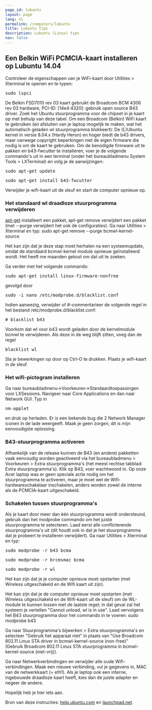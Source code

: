 ```yaml
---
page_id: lubuntu
layout: page
lang: nl
permalink: /computers/lubuntu
title: Lubuntu Tips
description: Lubuntu (Linux) tips
nav: false
---
```


<div class="card mx-auto mb-3 p-3" style="max-width: 90%;">

<h2>Een Belkin WiFi PCMCIA-kaart installeren op Lubuntu 14.04</h2>

Controleer de eigenschappen van je WiFi-kaart door Utilities > Xterminal te openen en te typen:
<pre>sudo lspci</pre>

De Belkin FSD7010 rev 03 kaart gebruikt de Broadcom BCM 4306 rev 03 hardware, PCI-ID: [14e4:4320]: gebruik open source B43 driver.
Zoek het Ubuntu stuurprogramma voor de chipset in je kaart op met behulp van deze tabel.
Om een Broadcom (Belkin) WiFi kaart te gebruiken (en afsluiten van je laptop mogelijk te maken, wat het automatisch geladen wl stuurprogramma blokkeert):
De (L)Ubuntu kernel in versie 8.04.x (Hardy Heron) en hoger biedt de b43 drivers, maar vanwege copyright beperkingen niet de eigen firmware die nodig is om de kaart te gebruiken. Om de benodigde firmware uit te pakken en b43-fwcutter te installeren, voer je de volgende commando's uit in een terminal (onder het bureaubladmenu System Tools > LXTerminal) en volg je de aanwijzingen:

<pre>sudo apt-get update</pre>
<pre>sudo apt-get install b43-fwcutter</pre>

Verwijder je wifi-kaart uit de sleuf en start de computer opnieuw op.

### Het standaard wl draadloze stuurprogramma verwijderen

[apt-get](https://help.ubuntu.com/community/AptGet/Howto) installeert een pakket, apt-get remove verwijdert een pakket (met --purge verwijdert het ook de configuraties). Ga naar Utilities > Xterminal en typ:
sudo apt-get remove --purge bcmwl-kernel-source

Het kan zijn dat je deze stap moet herhalen na een systeemupdate, omdat de standaard bcmwl-kernel module opnieuw geïnstalleerd wordt. Het heeft me maanden gekost om dat uit te zoeken.

Ga verder met het volgende commando:

<pre>sudo apt-get install linux-firmware-nonfree</pre>

gevolgd door

<pre>sudo -i nano /etc/modprobe.d/blacklist.conf</pre>

Indien aanwezig, verwijder of #-commentarieer de volgende regel in het bestand /etc/modprobe.d/blacklist.conf:
<pre># blacklist b43</pre>

Voorkom dat wl voor b43 wordt geladen door de kernelmodule bcmwl te verwijderen. Als deze in de weg blijft zitten, voeg dan de regel
<pre>blacklist wl</pre>

Sla je bewerkingen op door op Ctrl-O te drukken. Plaats je wifi-kaart in de sleuf.

### Het wifi-pictogram installeren

Ga naar bureaubladmenu->Voorkeuren->Standaardtoepassingen voor LXSessions. Navigeer naar Core Applications en dan naar Network GUI. Typ in

<pre>nm-applet</pre>

en druk op herladen.
Er is een bekende bug die 2 Network Manager iconen in de lade weergeeft. Maak je geen zorgen, dit is mijn eenvoudigste oplossing.

### B43-stuurprogramma activeren

Afhankelijk van de release kunnen de B43 (en andere) pakketten vaak eenvoudig worden geactiveerd via het bureaubladmenu > Voorkeuren > Extra stuurprogramma's (het meest rechtse tabblad: Extra stuurprogramma's).
Klik op B43, voer wachtwoord in.
Op onze Acer laptop was er geen speciale actie nodig om het stuurprogramma te activeren, maar je moet wel de
Wifi-hardwareschakelaar inschakelen, anders worden zowel de interne als de PCMCIA-kaart uitgeschakeld.

### Schakelen tussen stuurprogramma's

Als je kaart door meer dan één stuurprogramma wordt ondersteund, gebruik dan het modprobe commando om het juiste stuurprogramma te
selecteren. Laad eerst alle conflicterende stuurprogramma's uit (dit houdt ook in dat je het stuurprogramma dat je probeert
te installeren verwijdert). Ga naar Utilities > Xterminal en typ:
<pre>sudo modprobe -r b43 bcma</pre>
<pre>sudo modprobe -r brcmsmac bcma</pre>
<pre>sudo modprobe -r wl</pre>

Het kan zijn dat je je computer opnieuw moet opstarten (met Wireless uitgeschakeld en de Wifi kaart uit zijn).

Het kan zijn dat je de computer opnieuw moet opstarten (met Wireless uitgeschakeld en de Wifi-kaart uit de sleuf) om de WL-module te kunnen lossen met de laatste regel; in dat geval zal het systeem je vertellen "Cannot unload, wl is in use".
Laad vervolgens het B43 stuurprogramma door het commando in te voeren:
sudo modprobe b43

Ga naar Stuurprogramma's bijwerken > Extra stuurprogramma's en selecteer "Gebruik het apparaat niet" in plaats van
"Use Broadcom 802.11 Linux STA driver in bcmwl-kernel-source (non-free)"
(Gebruik Broadcom 802.11 Linux STA stuurprogramma in bcmwl-kernel-source (niet-vrij)).

Ga naar Netwerkverbindingen en verwijder alle oude Wifi-verbindingen.
Maak een nieuwe verbinding, vul je gegevens in, MAC van de netwerkkaart (= eth1).
Als je laptop ook een interne, ingebouwde draadloze kaart heeft, kies dan de juiste adapter en negeer de andere.

Hopelijk heb je hier iets aan.

Bron van deze instructies: [help.ubuntu.com](help.ubuntu.com) en [launchpad.net](launchpad.net).

</div>
